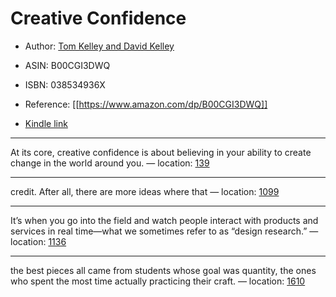 # Creative Confidence

* Author: [Tom Kelley and David Kelley](https://www.amazon.com/Tom-Kelley/e/B0034NXD68/ref=dp_byline_cont_ebooks_1)
* ASIN: B00CGI3DWQ
* ISBN: 038534936X



* Reference: [[https://www.amazon.com/dp/B00CGI3DWQ]]
* [Kindle link](kindle://book?action=open&asin=B00CGI3DWQ)


---
At its core, creative confidence is about believing in your ability to create change in the world around you. — location: [139](kindle://book?action=open&asin=B00CGI3DWQ&location=139)

---
credit. After all, there are more ideas where that — location: [1099](kindle://book?action=open&asin=B00CGI3DWQ&location=1099)

---
It’s when you go into the field and watch people interact with products and services in real time—what we sometimes refer to as “design research.” — location: [1136](kindle://book?action=open&asin=B00CGI3DWQ&location=1136)

---
the best pieces all came from students whose goal was quantity, the ones who spent the most time actually practicing their craft. — location: [1610](kindle://book?action=open&asin=B00CGI3DWQ&location=1610)


